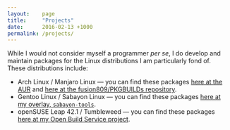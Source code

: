 ```yaml
---
layout:    page
title:     "Projects"
date:      2016-02-13 +1000
permalink: /projects/
---
```


While I would not consider myself a programmer *per se*, I do develop and maintain packages for the Linux distributions I am particularly fond of. These distributions include:
* Arch Linux / Manjaro Linux &mdash; you can find these packages [here at the AUR](https://aur.archlinux.org/packages/?SeB=m&K=fusion809) and [here at the fusion809/PKGBUILDs repository](https://github.com/fusion809/PKGBUILDs).
* Gentoo Linux / Sabayon Linux &mdash; you can find these packages [here at my overlay, `sabayon-tools`](https://github.com/fusion809/sabayon-tools).
* openSUSE Leap 42.1 / Tumbleweed &mdash; you can find these packages [here at my Open Build Service project](https://build.opensuse.org/project/show/home:fusion809/).
